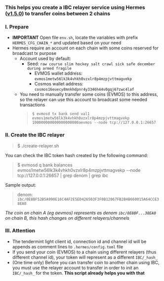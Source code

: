 ### This helps you create a IBC relayer service using Hermes ([v1.5.0](https://github.com/informalsystems/ibc-rs/tree/v1.5.0)) to transfer coins between 2 chains

### I. Prepare
- **IMPORTANT** Open file `env.sh`, locate the variables with prefix `HERMES_CFG_CHAIN_*` and updated based on your need
- Hermes require an account on each chain with some coins reserved for broadcast tx purpose
    + Account used by default:
        + Seed: `raw course slim hockey salt crawl sick safe december during armed fragile`
            + EVMOS wallet address: `evmos1metw56lk3k4vhkh0vzxlr8p4mzpjvttmagvekp`
            + Cosmos wallet address: `cosmos16euecy8mnkhdpnr4y3346h44v0gqj67zwc4laf`
    + You need to manually transfer some coins (EVMOS) to this address, so the relayer can use this account to broadcast some needed transactions
        > `$ evmosd tx bank send val1 evmos1metw56lk3k4vhkh0vzxlr8p4mzpjvttmagvekp 100000000000000000000aevmos --node tcp://127.0.0.1:26657`

### II. Create the IBC relayer
> $ ./create-relayer.sh

You can check the IBC token hash created by the following command:
> $ evmosd q bank balances evmos1metw56lk3k4vhkh0vzxlr8p4mzpjvttmagvekp --node tcp://127.0.0.1:26657 | grep denom | grep ibc

Sample output:
> denom: `ibc/0E8BF52B5A990E16C4AF2E5ED426503F3F0B12067FB2B4B660015A64CCE38EA0`

_The coin on chain A (eg aevmos) represents as denom `ibc/0E8BF...38EA0` on chain B, this hash changes on different relayers/channels_

### III. Attention
- The tendermint light client id, connection id and channel id will be appends as comment lines to `.hermes/config.toml` file
- If you send your coin (EVMOS) to a chain using different relayers (thus different channel id), your token will represent as a different `IBC/_hash_`
- (One time only) Before you can transfer coin to another chain using IBC, you must use the relayer account to transfer in order to init an `IBC/_hash_` for the token. **This script already helps you with that**
